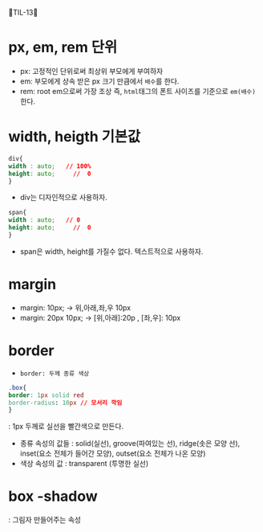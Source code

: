 🐼TIL-13🐼

# px, em, rem 단위
- px: 고정적인 단위로써 최상위 부모에게 부여하자
- em: 부모에게 상속 받은 px 크기 만큼에서 `배수`를 한다.
- rem: root em으로써 가장 조상 즉, `html`태그의 폰트 사이즈를 기준으로 `em(배수)` 한다.

# width, heigth 기본값
```css
div{
width : auto;   // 100%
height: auto;     //  0
}
```
- div는 디자인적으로 사용하자.
```css
span{
width : auto;   // 0
height: auto;     //  0
}
```
- span은 width, height를 가질수 없다. 텍스트적으로 사용하자.

# margin
- margin: 10px;  -> 위,아래,좌,우 10px
- margin: 20px 10px;   ->  [위,아래]:20p ,  [좌,우]: 10px

# border
- `border: 두께 종류 색상`
```css
.box{
border: 1px solid red
border-radius: 10px // 모서리 깍임
}
```
: 1px 두께로 실선을 빨간색으로 만든다.
- 종류 속성의 값들 : solid(실선), groove(파여있는 선), ridge(솟은 모양 선), inset(요소 전체가 들어간 모양), outset(요소 전체가 나온 모양)
- 색상 속성의 값 : transparent (투명한 실선)

# box -shadow
: 그림자 만들어주는 속성
 
